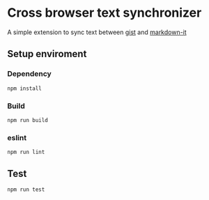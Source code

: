 # Cross browser text synchronizer
A simple extension to sync text between [gist](https://www.google.com) and [markdown-it](https://www.google.com)
## Setup enviroment
### Dependency
```
npm install
```
### Build
```
npm run build
```
### eslint
```
npm run lint
```
## Test
```
npm run test
```
##


